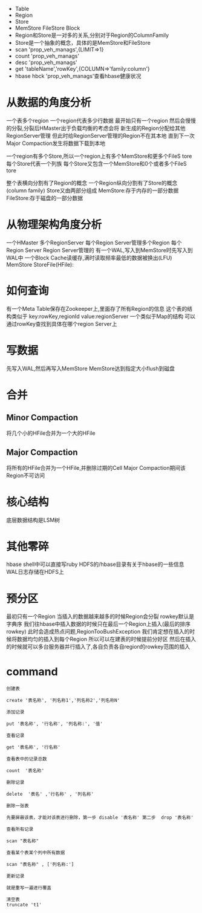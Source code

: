 + Table
+ Region
+ Store
+ MemStore FileStore Block
+ Region和Store是一对多的关系,分别对于Region的ColumnFamily
+ Store是一个抽象的概念，具体的是MemStore和FileStore
+ scan 'prop_veh_manags',{LIMIT=>1}
+ count 'prop_veh_manags'
+ desc 'prop_veh_manags'
+ get 'tableName','rowKey',{COLUMN=>'family:column'}
+ hbase hbck 'prop_veh_manags'查看hbase健康状况

# 从数据的角度分析
一个表多个region
一个region代表多少行数据
最开始只有一个region
然后会慢慢的分裂,分裂后HMaster出于负载均衡的考虑会将
新生成的Region分配给其他RegionServer管理
但此时给RegionServer管理的Region不在其本地
直到下一次Major Compaction发生将数据下载到本地

一个region有多个Store,所以一个region上有多个MemStore和更多个FileS tore
每个Store代表一个列族
每个Store又包含一个MemStore和0个或者多个FileS tore

整个表横向分割有了Region的概念
一个Region纵向分割有了Store的概念(column family)
Store又由两部分组成
    MemStore:存于内存的一部分数据
    FileStore:存于磁盘的一部分数据


# 从物理架构角度分析
一个HMaster
多个RegionServer
每个Region Server管理多个Region
每个Region Server
    Region Server管理的
    有一个WAL,写入到MemStore时先写入到WAL中
    一个Block Cache读缓存,满时读取频率最低的数据被换出(LFU)
    MemStore
    StoreFile(HFile):

# 如何查询
有一个Meta Table保存在Zookeeper上,里面存了所有Region的信息
这个表的结构类似于
key:rowKey,regionId
value:regionServer
一个类似于Map的结构
可以通过rowKey查找到具体在哪个region Server上

# 写数据
先写入WAL,然后再写入MemStore
MemStore达到指定大小flush到磁盘

# 合并
## Minor Compaction
将几个小的HFile合并为一个大的HFile
## Major Compaction
将所有的HFile合并为一个HFile,并删除过期的Cell
Major Compaction期间该Region不可访问

# 核心结构
底层数据结构是LSM树


# 其他零碎
hbase shell中可以直接写ruby
HDFS的/hbase目录有关于hbase的一些信息
WAL日志存储在HDFS上

# 预分区
最初只有一个Region
当插入的数据越来越多的时候Region会分裂
rowkey默认是字典序
我们往hbase中插入数据的时候只在最后一个Region上插入(最后的排序rowkey)
此时会造成热点问题,RegionTooBushException
我们肯定想在插入的时候将数据均匀的插入到每个Region
所以可以在建表的时候提前分好区
然后在插入的时候就可以多台服务器并行插入了,各自负责各自region的rowkey范围的插入

# command
    创建表
    
    create '表名称', '列名称1','列名称2','列名称N'
    
    添加记录      
    
    put '表名称', '行名称', '列名称:', '值'
    
    查看记录
    
    get '表名称', '行名称'
    
    查看表中的记录总数
    
    count  '表名称'
    
    删除记录
    
    delete  '表名' ,'行名称' , '列名称'
    
    删除一张表
    
    先要屏蔽该表，才能对该表进行删除，第一步 disable '表名称' 第二步  drop '表名称'
    
    查看所有记录
    
    scan "表名称"  
    
    查看某个表某个列中所有数据
    
    scan "表名称" , ['列名称:']
    
    更新记录 
    
    就是重写一遍进行覆盖
    
    清空表
    truncate 't1'